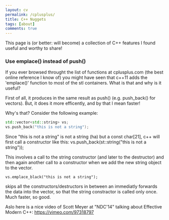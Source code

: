 ```yaml
---
layout: cv
permalink: /cplusplus/
title: C++ Nuggets
tags: [about]
comments: true
---
```

This page is (or better: will become) a collection of C++ features I found useful and worthy to share!

### Use emplace() instead of push()
If you ever browsed throught the list of functions at cplusplus.com (the best online reference I know of) you might have seen that c++11 adds the 'emplace()' function to most of the stl containers. What is that and why is it useful?

First of all, it produces in the same result as push() (e.g. push_back() for vectors).
But, it does it more efficently, and by that I mean faster!

Why's that? Consider the following example:

```c++
std::vector<std::string> vs;
vs.push_back("this is not a string");
```

Since "this is not a string" is not a string (ha) but a const char[21], c++ will first call a constructor like this:
vs.push_back(st::string("this is not a string"));

This involves a call to the string constructor (and later to the destructor) and then again another call to a constructor when we add the new string object to the vector.

```c++11
vs.emplace_black("this is not a string");
```

skips all the constructors/destructors in between an immediatly forwards the data into the vector, so that the string constractor is called only once. Much faster, so good. 

Aslo here is a nice video of Scott Meyer at "NDC'14" talking about Effective Modern C++:
https://vimeo.com/97318797
